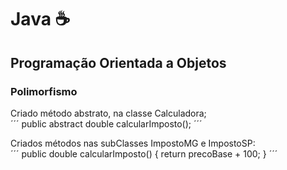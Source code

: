 # Java ☕
## Programação Orientada a Objetos
### Polimorfismo

Criado método abstrato, na classe Calculadora;	
´´´
  public abstract double calcularImposto();
´´´

Criados métodos nas subClasses ImpostoMG e ImpostoSP:	
´´´
public double calcularImposto() {
		return precoBase + 100;
	}
´´´
